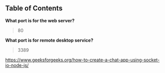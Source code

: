 ## Table of Contents




**What port is for the web server?**
> 80

**What port is for remote desktop service?**
> 3389


https://www.geeksforgeeks.org/how-to-create-a-chat-app-using-socket-io-node-js/
